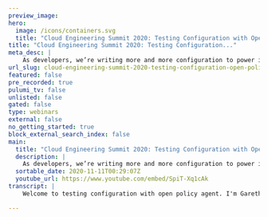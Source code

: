 ```yaml
---
preview_image:
hero:
  image: /icons/containers.svg
  title: "Cloud Engineering Summit 2020: Testing Configuration with Open Policy Agent"
title: "Cloud Engineering Summit 2020: Testing Configuration..."
meta_desc: |
    As developers, we’re writing more and more configuration to power increasingly powerful services and applications. But how do we ensure that the co...
url_slug: cloud-engineering-summit-2020-testing-configuration-open-policy-agent
featured: false
pre_recorded: true
pulumi_tv: false
unlisted: false
gated: false
type: webinars
external: false
no_getting_started: true
block_external_search_index: false
main:
  title: "Cloud Engineering Summit 2020: Testing Configuration with Open Policy Agent"
  description: |
    As developers, we’re writing more and more configuration to power increasingly powerful services and applications. But how do we ensure that the configuration we write meets community best practices and our internal policies?  In this talk we will:  Introduce Open Policy Agent, an open source policy engine Discuss the Rego language used to write policies for Open Policy Agent Show how Open Policy Agent based tools can be applied at different stages of development, from local testing, CI/CD and through to auditing production Touch on policy as a tool for assisting with tool portability Talk about why reuse and sharing are critical to scaling the use of policy based testing We’ll also show lots of demos of testing different configuration formats, including showing how to use Open Policy Agent to test Pulumi The audience should come away with some useful ideas and tools they can use, whatever configuration formats they are writing and whatever software they are trying to configure.
  sortable_date: 2020-11-11T00:29:07Z
  youtube_url: https://www.youtube.com/embed/SpiT-Xq1cAk
transcript: |
    Welcome to testing configuration with open policy agent. I'm Gareth Rosh Grove. I'm currently the director of product Management at Sneak, as well as uh the curator of the Devops weekly newsletter. I'm also one of the maintainers of the project which is part of open policy agent. Uh You can find me on the internet as Gareth and I thought I'd say hi before we kick the talk off and I'll mainly be talking to slides and showing some demos, but it's nice to hopefully see who's talking behind that in this talk. I'm gonna talk about policy. What is policy? Why do we care? And I'll introduce the open policy agent project too. I'm also going to talk about why is that relevant to a developer workflow? Why is that relevant in the context of cloud engineering? I'm gonna touch on the importance of sharing and then we'll round up with a few conclusions. OK. Let's get the talk started. Why policy? Well, what do we mean when we say policy? Because it's definitely in an overloaded term? Um I'm fond of dictionaries. Uh Aren't we all? Um So uh one says a set of ideas or, or a plan of what to do in particular situations that have been agreed to officially by a group of people, a business organization, government or a political party. And obviously, we're not necessarily a government or political party that we might be, we're mainly around this agreement, an official agreement. So what might be some examples in the context of I guess, software and, well, you might be saying, OK, all of our GO projects should be, have been updated to a specific version of Go. Obviously, it doesn't have to be go doesn't have to be 1 13. But you might have a policy around keeping up to date with the versions of frameworks or compilers. Maybe it's cloud infrastructure. And you're saying, well, all of our EC2 instances should have tanks showing which team owns them or maybe it's in the context of DOCA files like we're saying, OK, none of them should be using latest, they should all be using shas whatever it might be. These are all examples of policies, maybe they're informally agreed and enforced, maybe they're very official in your organization. Open policy agent is a, an attempt to really build a library to help service policy and it provides a the underlying components. I I sort of think it, I think of it as it's really the sort of open source equivalent in a mature sense to the sort of half baked policy engine we'd all make without really talking about as an engine. If we didn't have something like this, it can take uh some data, some policy and give you a response. Give you an answer. Does this, does the data you're putting in match the policy? Um It provides a declarative language called Rio that we'll show some examples of to sort of describe that policy in and it's very much optimized for, I guess modern data structures. Um It's also now a cloud native computer foundation CNCF uh first class project. And there are a number of sub projects as well under that. One of which I'll talk about a bit later and contest is uh a tool that originally started as something built on top of open policy agent. We've recently moved this under the same project banner into the CNCF and and this really provides a a more end user like command line interface while open provides a demon and does provide a command line tool. Conti is very focused on end users. It's very focused on taking any sort of form of input in and providing outputs that are useful locally and and in C I CD environments. Uh Vincent, a good friend of mine uh sort of describes open policy agent in another way. And this definitely resonates with me. It's my new favorite hammer policy is abstract is quite general. This is an advantage. This means we can apply it in lots of different places. Um Hopefully we'll show you a number of examples throughout this talk. Here's one, let's take a, the sort of ubiquitous Q configuration file. Um Again, this doesn't have to be human ease, but it will use that for this example, we can write a policy against that. Maybe we're saying that um in this case, uh containers here must not run as route. We're skipping over some details. But really what we're seeing here is uh input is the document where, where is under test spec template, spec security context. If you're familiar with qfes is that path to in this case, the runner's non root flag. And what we're saying is this should not be true. Um We also saying this applies to deployments. Um That's Rio that's the policy language we're using to in this case, deny something that matches it. Contest, just provides you a nice command line tool to running that policy against arbitrary input files. So here we can do contest test point it at deployment YAML file. And in this case, we're failing that policy and we're getting a clear indication of that we could send that file in via standard in. We could actually address multiple files. Contest is quite powerful and provides that just good user experience over the top of the policies here, the policies have been automatically uh picked up from the policy folder in there, but you could also point that anywhere else and we can output that in different ways too. So maybe you prefer a sort of table view. Um You can also output to J unit XML or tap for C I CD integration. We also have a adjacent format. If you're just doing some sort of glue integration or want to pass things out with JQ. Let's see a quick demo of that in action. We have lots of examples in the uh con repository across a lot of different sort of tools. A lot of them relevant to that sort of cloud space. Um I showed a example there. So let's show a quick doer example. Um So here I have a Docker file fairly standard, nothing uh overly clever about it. And I've got some policies. One of them is saying, OK, let's pass out the command instructions um and look for from uh we're then saying, well, actually let's get the value of uh the from instruction. And we're saying, well, does it contain anything from our denial list? In this case, our denial list just has open JDK. Um And if we match all of those things we're going to deny. So contest test, do a file. And there we see, we, we've got an UN allowed image, we've got a banned image in our uh duck file. So if I go to change my image rerun quite good. Again, simple example. Um the context really, it doesn't care about the inputs. We support a lot of different inputs. So Docker file XML uh Jason Yael, uh BC Hoon Uh And I can't even remember them all off the top of my head. There are a lot of inputs. If you've got a config file, we probably support it or someone's working on a parser for it. Let's see another quick example. OK. The civil framework is sort of again a popular way of deploying cloud applications here. I've got a server configuration file. Um And it actually has a couple of problems. Let's see what contest thinks they are. So contest test again file. Um Well, actually, in this case, we appear to have uh have prohibited the Python 2.7 run time sounds sensible. Given it's out of date, we're also insisting people provide some tags and we can have a look at the policies there. Yeah. Again, examples of Rego like saying, well, if the run time is Python 2.7 I then uh basically deny. Um You can see here we're, we're also able to build up uh functions in Rio that can be reused across multiple uh things. We've even got a set of utility functions here has field has uh to make it easier to write policies. Rio is a language. It's just, it's, it's a logic programming language rather than a more familiar maybe object oriented language. It's powerful and allows you to express really any arbitrary policy, Rico even has its own built in unit testing framework. Um So you can write tests against those policies because you could you're always going to come up to that conversation of, well, yes, we've written a policy but are there bugs in it? Well, now you can write tests for those policies to catch those bugs and sure you're testing your policies and then use your policies to test things. You've got that extra assurance. This is very much a, a software development tool. The documentation for open policy agent and learning the regal language is also really strong. Uh You can go to open policy agent dot org slash docs. You'll find a lot of wealth of examples really of using it for different use cases. I'm mainly here talking about using this for sort of policy and infrastructure as code related cases, but you can apply this to all sorts of other problems as well. Authorization is a great example. Open policy agent also provides the Rego playground. This is an interactive web application. You don't have to download anything and you can just go and play around with the language and this is also a great learning tool. Um Often in the community when people have questions about how to do something in Rio, people can post it here and share an example, share a worked example with input data and showing the outputs. Um It's a great way to get started if you prefer just to dive into trying something. OK. So we've introduced open policy agent and the Regal language and we've talked a little bit about what we mean by policy. But how do we fit that really into a workflow as we talked about really, we can test any configuration file or structured data with this tool set. And when you start thinking about, I guess the both the inputs um and the outputs that are surrounding us as cloud engineers, you start to find lots of places to, to apply this. So maybe it's um your Pulumi code, maybe it's as a resource manager, maybe it's varnish configurations or Docker files. We just saw, we saw several configurations but maybe you also have envoy configurations or circle C I configurations or Ecton. Like nearly all of the tooling we're deploying is configurable and some of that configuration might just be somewhat arbitrary but something that you might want standardized policies around. Um If, if, if your, if it's in any of the supported formats, all can be converted into those formats you can use contest to test it. Anything that outputs R text, input structured data, it's fair game. I showed you U as using contest locally there. Um But we also provide a number of uh C I CD integrations. So there are actions on tasks in the official Teon uh CD catalog. Um There's also a community member wrote a contest of the circle C I. Um There's examples with uh uh GLAB C I as well and lots of other and as a DEV ops and really that long range of C I systems. Any of them are definitely whether there's a first party integration or a community one or it's just using the CLI or the do images provided content is easy to integrate into your C I CD system. If you're testing with any other tools, this should be easy to add in additional tests for your configuration. Let's take an example of that by looking at Pulumi. So as a lot of people will know attending this event is a infrastructure as code tool. Uh you can write typescript Python go or dot net, possibly other languages later, who knows and use that to configure and stand up and manage cloud infrastructure. So here's a typescript, for example, uh creating a small stack on EC2, but this applies to really any cloud, really any API driven infrastructure. This definitely sounds like the type of thing that would be useful to enforce policy around. Luckily Pulumi has a cross guard which also supports open policy agent. You can actually write uh uh tests here in other languages. I'll focus on open policy agent really because of the portability. We can use those same policies with Rio and with other tools that provides a really interesting sort of portability story. But also we can even use those policies to maybe test things direct from the API we've got a a lot more reuse out of the same policies because we're applying them to a generic tool set. It's a really nice way of uh Pulumi supporting something that's becoming widely used in other surrounding use cases. So let's write some policies for our Pulumi provider. Um Here we again, we're back to a community example. Um And we're, we're looking at metadata, we're wanting to say that all of our uh community applications should have the recommended recommended labels. So we're setting a name instance version component part of all of these are now required based on this uh policy. You can see we define the set of labels and then we deny things that not labels that basically don't have those labels. And again, we're saying this must be a deployment. There's nothing specific to Pulumi here. This would apply exactly the same to a raw cum configuration file that you wrote yourself by hand or one been output by another tool as well. Again, that's that policy is portable. Pulumi has a built-in feature for us to apply that um called policy packs. So Pulumi up, which would normally just actually just create that infrastructure by using dash a policy pack and pointing it out our our policy folder. Again, that folder could be named anything that's just the default that contest happens to use. Um before applying, we see here that actually it's run that policy and failed. This deployment obviously didn't have those recommended the label set. Um And we've caught an error well, before, even in this case, touching an API never mind, actually provisioning that infrastructure plum also provides the ability in beta to output to YAML files. So if you, whichever of the providers, you're using a few examples here with Python and typescript, like you might use it instead of talking to the API S to output the files. In this case, you can use the same policy packs or you could just use contest against those output files. There's quite a lot of sort of like reuse and portability built into this toolchain. Let's see, a quick demo of that. So here I have a uh small Python application um and adventure this uh our policies. Let's have a look there. Um This is the policy we saw before it's enforcing the whether we have labels on our objects. Um And we have our Pulumi code um in this case in Python uh creating a deployment. Um Again, you can prob if you're familiar with Plume, you'll see. Well, I'm definitely not adding the relevant labels. I'm I'm adding at engine and that's all. So I can run Pulumi up at policy pack policy. Um And again, we'll see it fail. Uh OK. Content is also useful for checking outputs. Uh So maybe you have a lot of sort of files you're writing, but you probably also have tools that will output to structured data. So any tool that outputs to Jason or YAML or any of the other supported uh tools is also a fair game for applying policy to, we could look at. Um Coop CTL is a good example here. Coop CTL is a tool that will allow you to output to Jason or any of the cloud provider cl I most of those will also as well as give you a nice by default sort of human friendly view. They generally give you data behind the scenes. Um I'm gonna be cheeky and show you an example using sneak, but really this is applicable to any tool that gives you structured output. Um So the sneak container cli allows you to test an image for vulnerabilities. Again, that's not specific to uh this talk. Um And it allows you to output that information that list of vulnerabilities as adjacent document. Well, we can write policies against that as well. So here I'm saying that uh let's get all of the vulnerabilities, let's and then let's say, well for each of them, let's check that if the severity is high. Well, if there's a high severity vulnerability, let's basically again, like fail the bill, let's deny that uh document from passing. We can also be a lot more specific and this is a, this is the real power of Rio and having a programming language that allows you to describe policy, we can get arbitrarily complex. Even these are simple examples to compared to some of them that you would be able to build after a little bit of experience of Rio like with any Ds L there's always a learning curve but the simple things are reasonably straightforward. Once you get the model, um, if you've ever done prologue before, that's gonna be easier or, or other loic programming languages, if not try it for long enough that you get it and then try and build from there, uh, is definitely the, the advice I would give here. We're saying that, um, well, again, like get the list of it, get the individual issues, get the list of issues. Uh We're looking for identifiers of AC Wecwe are types of vulnerabilities in this case, 327 is cryptographic issues. And so here is a policy that's saying actually well fail on any high severity cryptographic issues, but also let's warn on any others. Um This is a new concept uh that we haven't talked about up to now where we, where as well as just denying and saying nope, this is blocked. We can also warn. Uh this is a complex idea that really like allows you to build a sort of nuanced U I for users. So here is an example of something I mentioned before but didn't show of using contest to take a document on standard in. So anything that outputs Jason um or or any other structured document format can just be piped straight into contest. In this case, we run contest test uh the dash thing for uh standard in and we get the output. So as well as thinking about writing policies for, again, like documents, you might write, think about outputs, it's a very flexible tool set in that sense. So we've now introduced what policy is and we've shown some examples of how you might fit that into a workflow. Um But they were generally sort of local or even in C I that, but you might have lots of projects, lots of teams and policy is definitely one of those things that often spans those types of organizations. It's often global even um policy, maybe it's to do with a specific regulatory regime or company wide rules. So sharing becomes really fundamental to adopting policy at scale. So how can you reuse the things you write? The good news is we've built tools into contest to really sort of help facilitate that. Uh conf supports uh downloading policies from a number of different uh sort of remote services. So you can download it directly just from GIT um including downloading individual folders as as shown an example here. Um You can download just from an HTP server. So if you want to, if you have a file store somewhere or anything that's downloading that allowing you to upload files and directors over a TP or it natively supports S3 as well. Um So you can very easily pull down policies from different places. If you want everything into a different repository that will work if you want to have releases somewhere and package them up, that will work too. We also support for that workflow and OC I images. And so if you have a container registry, um or you're using one of the like globally distributed uh container registries from the cloud providers, you can generally pull uh that store policies there and pull them down using contest contest also supports pushing policies there that packages up the bundle, which is how uh policies are shared and it adds a bunch of metadata that means the registries can index and store that correctly. Um This is all powered by the new OC I artifact specification that opens up registries to sharing really any arbitrary content, but in a structured way, um uh open policy agent and contest were one of the first implements of that um on the client side. Um And increasingly a lot of the registries are starting to support that this is really opening up. Um A sort of like being able to reuse how we share container images for other tooling. In this case of policy agent definitely worth checking out. Um And last, but not least that Pulumi itself has a sharing mechanism built in really scoped to organizations. So the example we showed before where I could specify the policy locally, maybe it's not up to me, maybe it's up to a, a central security team about which policies I need to adhere to. And if I can skip out of those by simply pointing that a different directory or not doing dash ash policy path, that's not good. So with Pulumi, we can do uh Pulumi policy publish that will publish things centrally. Um We can then uh Pulumi policy enable that policy and that will affect all runs of Pulumi up whether they're running with policy pack or not. Um centrally, you can't work around that then. So a built into the Pulumi service is a, a useful tool for sharing Pulumi based policies uh using a policy agent. OK. So browning up like if all you take away from this, I guess is like configuration needs tests too. We write a lot of configuration, we write a lot of the infrastructure as code and it definitely benefits from everything we've learned from software development and that's not just down to testing and in this case, using sort of policies, it's true of other. So the other aspects of software development as well. So introducing C I thinking about refactoring, thinking about code quality and repetition, like and refactoring um but definitely like adding tests into your configuration and your infrastructure as code, it helps you go faster by making you safer. Um looking at specifically as an approach to solving some of those problems. I think it's useful to think about the fact that that's useful for lots of different cases. Lots of tools historically have come with a testing approach. They've come with built in testing tools or community provided ones. But then when you move to a different tool. It's a different testing tool and, and the reality on the ground for most cloud environments is you're not just using one tool you're using all of them. Um Open opens up that idea that maybe we can standardize in a different way. The policies we write can be portable between different tools that are doing the same thing. Again, that could be a huge time saver later as well as making it easier to move between different tools and lowering the cost of adoption. Ultimately, conversations around policy have generally been in meeting rooms and with documents and really the implementation of that has been left as a separate thing later to maybe never happen. I think policy needs to shift left. We need that conversation about policy to be part of what we talk about as engineers, building cloud environments or ultimately building applications. Thank you for listening. Um If you did like this talk, do feel free to sign up for sneak um for free over at, at sneak dot io slash sign up. Um And if you do have any questions about this, I'm Gareth are pretty much everywhere on the internet. Thanks for listening.

---
```


